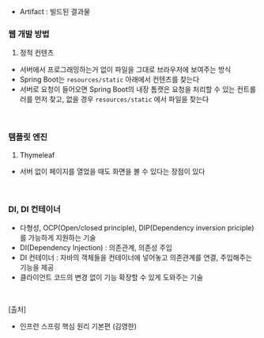 - Artifact : 빌드된 결과물

### 웹 개발 방법

1. 정적 컨텐츠

- 서버에서 프로그래밍하는거 없이 파일을 그대로 브라우저에 보여주는 방식
- Spring Boot는 `resources/static` 아래에서 컨텐츠를 찾는다
- 서버로 요청이 들어오면 Spring Boot의 내장 톰캣은 요청을 처리할 수 있는 컨트롤러를 먼저 찾고, 없을 경우 `resources/static` 에서 파일을 찾는다

<br/>

### 템플릿 엔진

1. Thymeleaf

- 서버 없이 페이지를 열었을 때도 화면을 볼 수 있다는 장점이 있다

<br/>

### DI, DI 컨테이너

- 다형성, OCP(Open/closed principle), DIP(Dependency inversion priciple)를 가능하게 지원하는 기술
- DI(Dependency Injection) : 의존관계, 의존성 주입
- DI 컨테이너 : 자바의 객체들을 컨테이너에 넣어놓고 의존관계를 연결, 주입해주는 기능을 제공
- 클라이언트 코드의 변경 없이 기능 확장할 수 있게 도와주는 기술

<br/>

[출처]

- 인프런 스프링 핵심 원리 기본편 (김영한)
